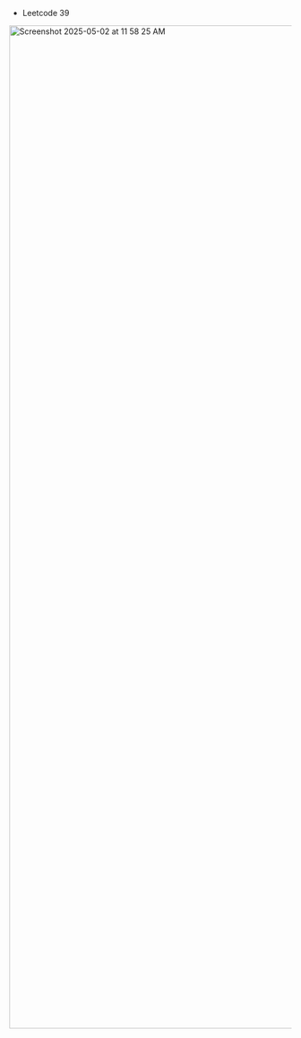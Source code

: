 - Leetcode 39
<img width="1792" alt="Screenshot 2025-05-02 at 11 58 25 AM" src="https://github.com/user-attachments/assets/95a93144-9be4-4d93-92a6-56647d481c96" />
